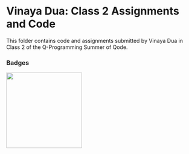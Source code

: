 # Vinaya Dua: Class 2 Assignments and Code
This folder contains code and assignments submitted by Vinaya Dua in Class 2 of the Q-Programming Summer of Qode.
### Badges
<img src="/badges/attendance.png" width="200px" height="200px">